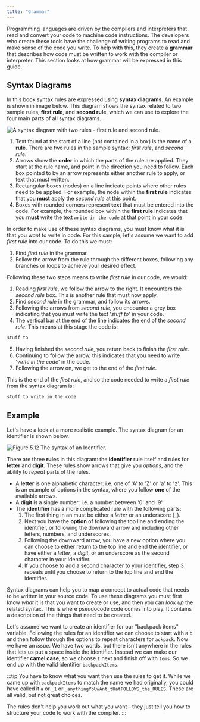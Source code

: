 ```yaml
---
title: "Grammar"
---
```


Programming languages are driven by the compilers and interpreters that read and convert your code to machine code instructions. The developers who create these tools have the challenge of writing programs to read and make sense of the code you write. To help with this, they create a **grammar** that describes how code must be written to work with the compiler or interpreter. This section looks at how grammar will be expressed in this guide.

## Syntax Diagrams

In this book syntax rules are expressed using **syntax diagrams**. An example is shown in image below. This diagram shows the syntax related to two sample rules, **first rule**, and **second rule**, which we can use to explore the four main parts of all syntax diagrams.

![A syntax diagram with two rules - first rule and second rule.](./images/basic_rules.png)

1. Text found at the start of a line (not contained in a box) is the name of a **rule**. There are two rules in the sample syntax: *first rule*, and *second rule*.
2. Arrows show the **order** in which the parts of the rule are applied. They start at the rule name, and point in the direction you need to follow. Each box pointed to by an arrow represents either another rule to apply, or text that must written.
3. Rectangular boxes (nodes) on a line indicate points where other rules need to be applied. For example, the node within the **first rule** indicates that you **must** apply the *second rule* at this point.
4. Boxes with rounded corners represent **text** that must be entered into the code. For example, the rounded box within the **first rule** indicates that you **must** write the text `write in the code` at that point in your code.

In order to make use of these syntax diagrams, you must know what it is that you *want* to write in code. For this sample, let's assume we want to add *first rule* into our code. To do this we must:

1. Find *first rule* in the grammar.
2. Follow the arrow from the rule through the different boxes, following any branches or loops to achieve your desired effect.

Following these two steps means to write *first rule* in our code, we would:

1. Reading *first rule*, we follow the arrow to the right. It encounters the *second rule* box. This is another rule that must now apply.
2. Find *second rule* in the grammar, and follow its arrows.
3. Following the arrows from *second rule*, you encounter a grey box indicating that you must write the text '*stuff to*' in your code.
4. The vertical bar at the end of the line indicates the end of the *second rule*. This means at this stage the code is:

```txt
stuff to
```

5. Having finished the *second rule*, you return back to finish the *first rule*.
6. Continuing to follow the arrow, this indicates that you need to write '*write in the
code*' in the code.
7. Following the arrow on, we get to the end of the *first rule*.
  
This is the end of the *first rule*, and so the code needed to write a *first rule* from the syntax diagram is:

```txt
stuff to write in the code
```

## Example

Let's have a look at a more realistic example. The syntax diagram for an identifier is shown below.

![Figure 5.12 The syntax of an Identifier.](./images/program-creation/IdentifierSyntax.png "The syntax of an Identifier")

There are three **rules** in this diagram: the **identifier** rule
itself and rules for **letter** and **digit**. These rules show arrows
that give you *options*, and the ability to *repeat* parts of the rules.

- A **letter** is one alphabetic character: i.e. one of 'A' to 'Z' or 'a' to 'z'. This is an example of options in the syntax, where you follow **one** of the available arrows.
- A **digit** is a single number: i.e. a number between '0' and '9'.
- The **identifier** has a more complicated rule with the following parts:
    1. The first thing in an must be either a *letter* or an underscore (`_`).
    2. Next you have the **option** of following the top line and ending
        the identifier, or following the downward arrow and including
        other letters, numbers, and underscores.
    3. Following the downward arrow, you have a new option where you can
        choose to either return to the top line and end the identifier, or
        have either a *letter*, a *digit*, or an underscore as
        the second character in your identifier.
    4. If you choose to add a second character to your identifier, step 3
        repeats until you choose to return to the top line and end the identifier.

Syntax diagrams can help you to map a concept to actual code that needs to be written in your source code. To use these diagrams you must first know *what* it is that you want to create or use, and then you can *look up* the related syntax. This is where pseudocode code comes into play. It contains a description of the things that need to be created.

Let's assume we want to create an identifier for our "backpack items" variable. Following the rules for an identifier we can choose to start with a `b` and then follow through the options to repeat characters for `ackpack`. Now we have an *issue*. We have two words, but there isn't anywhere in the rules that lets us put a space inside the identifier. Instead we can make our identifier **camel case**, so we choose `I` next and finish off with `tems`. So we end up with the valid identifier `backpackItems`.

:::tip
You have to know what you want then use the rules to get it. While we came up with `backpackItems` to match the name we had originally, you could have called it `a` or `_1` or `_anythingYoUwAnt_tHatFOLLOWS_the_RULES`. These are all valid, but not great choices.

The rules don't help you work out what you want - they just tell you how to structure your code to work with the compiler.
:::
